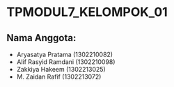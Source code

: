 # TPMODUL7_KELOMPOK_01
## Nama Anggota: 
- Aryasatya Pratama (1302210082)
- Alif Rasyid Ramdani (1302210098)
- Zakkiya Hakeem (1302213025)
- M. Zaidan Rafif (1302213072)
